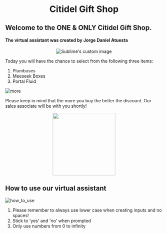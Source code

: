 <h1 align="center">Citidel Gift Shop</h1>


## Welcome to the ONE & ONLY Citidel Gift Shop.

#### The virtual assistant was created by Jorge Daniel Atuesta


<p align="center">
  <img src="https://media.istockphoto.com/photos/buying-souvenirs-in-greek-gift-shop-on-vacation-picture-id1125897334?k=20&m=1125897334&s=612x612&w=0&h=ixSZ-H3-0RjFzEAl7UnITaFv8io6cXIxQNCtHYMEIoc=" alt="Sublime's custom image"/>
</p>

Today you will have the chance to select from the following three items:

1. Plumbuses
2. Meeseek Boxes
3. Portal Fluid

![more](https://www.gambody.com/blog/wp-content/uploads/2016/09/The-More-You-Buy-The-Less-You-Pay-Press-Release-by-Gambody.jpg)

Please keep in mind that the more you buy the better the discount. Our sales associate will be with you shortly!

<p align="center">
  <img width="200" src="https://www.creativefabrica.com/wp-content/uploads/2019/03/Let-the-shopping-begin-Quote-SVG-Cut-by-TheLucky-580x386.jpg"/>
</p>

## How to use our virtual assistant

![how_to_use](https://images.idgesg.net/images/article/2018/05/smartphone-hotspot_laptop_syncing-devices_mobile-wifi-100758745-large.jpg?auto=webp&quality=85,70)

1. Please remember to always use lower case when creating inputs and no spaces!
2. Stick to 'yes' and 'no' when prompted
3. Only use numbers from 0 to infinity


